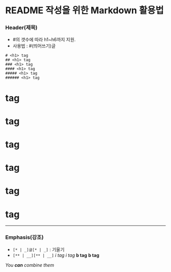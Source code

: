 # README 작성을 위한 Markdown 활용법
### Header(제목)
* #의 갯수에 따라 h1~h6까지 지원.
* 사용법 : #(띄어쓰기)글
```
# <h1> tag
## <h1> tag
### <h1> tag
#### <h1> tag
##### <h1> tag
###### <h1> tag
```
# <h1> tag
## <h1> tag
### <h1> tag
#### <h1> tag
##### <h1> tag
###### <h1> tag

***

### Emphasis(강조)
* ```[* | _]글[* | _]``` : 기울기
* ```[** | __][** | __]```
*i tag*
_i tag_
**b tag**
__b tag__

_You **can** combine them_
